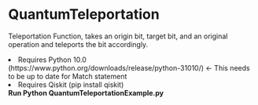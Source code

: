 # QuantumTeleportation
 Teleportation Function, takes an origin bit, target bit, and an original operation and teleports the bit accordingly. <br/>
 <li>Requires Python 10.0 (https://www.python.org/downloads/release/python-31010/) <- This needs to be up to date for Match statement <br/> </li>
 <li>Requires Qiskit (pip install qiskit) </br> </li>
 <b>Run Python QuantumTeleportationExample.py </b>
